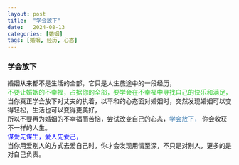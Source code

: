 ```yaml
---
layout: post
title:  "学会放下"
date:   2024-08-13
categories: [婚姻]
tags: [婚姻, 经历, 心态]  
---
```


### 学会放下

婚姻从来都不是生活的全部，它只是人生旅途中的一段经历，  
<font color="#32cd32">不要让婚姻的不幸福，占据你的全部，要学会在不幸福中寻找自己的快乐和满足，</font>   
当你真正学会放下对丈夫的执着，以平和的心态面对婚姻时，突然发现婚姻可以变得轻松，生活也可以变得更美好，  
所以不要再为婚姻的不幸福而苦恼，尝试改变自己的心态，<font color="#4682b4">学会放下，</font> 你会收获不一样的人生。  
<font color="#0000ff">谋爱先谋生，爱人先爱己，</font>   
当你用爱别人的方式去爱自己时，你才会发现用情至深，不只是对别人，更多的是对自己负责。  

<br>


